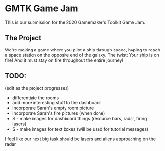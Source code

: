 # GMTK Game Jam
This is our submission for the 2020 Gamemaker's Toolkit Game Jam.

## The Project
We're making a game where you pilot a ship through space, hoping to reach a space station on the opposite end of the galaxy. The twist: Your ship is on fire! And it must stay on fire throughout the entire journey!

## TODO:
(edit as the project progresses)
* differentiate the rooms
* add more interesting stuff to the dashboard
* incorporate Sarah's empty room picture
* incorporate Sarah's fire pictures (when done)
* S - make images for dashboard things (resource bars, radar, firing lasers)
* S - make images for text boxes (will be used for tutorial messages)

I feel like our next big task should be lasers and aliens approaching on the radar
